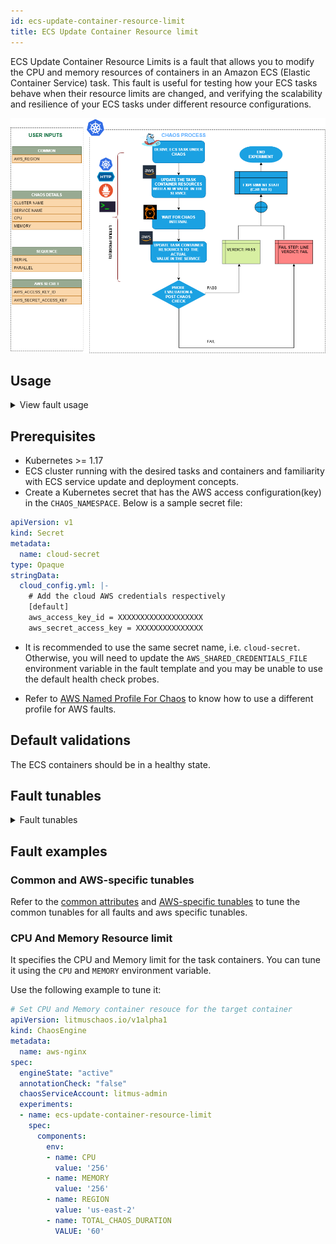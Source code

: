 ```yaml
---
id: ecs-update-container-resource-limit
title: ECS Update Container Resource limit
---
```


ECS Update Container Resource Limits is a fault that allows you to modify the CPU and memory resources of containers in an Amazon ECS (Elastic Container Service) task. This fault is useful for testing how your ECS tasks behave when their resource limits are changed, and verifying the scalability and resilience of your ECS tasks under different resource configurations.

![ECS Update Container Resource Limit](./static/images/ecs-update-container-resource-limit.png)

## Usage

<details>
<summary>View fault usage</summary>
<div>
This fault modifies the resource limits of a container by updating the task definition associated with the ECS service or task. It allows you to simulate scenarios where containers experience changes in their allocated resources, which may affect their performance or availability. For example, you can increase or decrease the CPU or memory limits of a container to test how your application adapts to changes in resource availability.

The fault can be used to validate the behavior of your application and infrastructure during simulated resource limit changes, such as:

- Testing how your application scales up or down in response to changes in CPU or memory limits.
- Verifying the resilience of your system when containers are running with lower resource limits.
- Evaluating the impact of changes in resource limits on the performance and availability of your application.

It's important to note that modifying container resource limits using the ECS Update Container Resource Limit fault is an intentional disruption and should be used carefully in controlled environments, such as during testing or staging, to avoid any negative impact on production workloads.
</div>
</details>

## Prerequisites

- Kubernetes >= 1.17
- ECS cluster running with the desired tasks and containers and familiarity with ECS service update and deployment concepts.
- Create a Kubernetes secret that has the AWS access configuration(key) in the `CHAOS_NAMESPACE`. Below is a sample secret file:

```yaml
apiVersion: v1
kind: Secret
metadata:
  name: cloud-secret
type: Opaque
stringData:
  cloud_config.yml: |-
    # Add the cloud AWS credentials respectively
    [default]
    aws_access_key_id = XXXXXXXXXXXXXXXXXXX
    aws_secret_access_key = XXXXXXXXXXXXXXX
```

- It is recommended to use the same secret name, i.e. `cloud-secret`. Otherwise, you will need to update the `AWS_SHARED_CREDENTIALS_FILE` environment variable in the fault template and you may be unable to use the default health check probes. 

- Refer to [AWS Named Profile For Chaos](./security-configurations/aws-switch-profile.md) to know how to use a different profile for AWS faults.

## Default validations

The ECS containers should be in a healthy state.

## Fault tunables

<details>
    <summary>Fault tunables</summary>
    <h2>Mandatory fields</h2>
    <table>
        <tr>
          <th> Variables </th>
          <th> Description </th>
          <th> Notes </th>
        </tr>
        <tr> 
          <td> CLUSTER_NAME </td>
          <td> Name of the target ECS cluster. </td>
          <td> For example, <code>cluster-1</code>. </td>
        </tr>
        <tr> 
          <td> SERVICE_NAME </td>
          <td> Name of the ECS service under chaos. </td>
          <td> For example, <code>nginx-svc</code>. </td>
        </tr>
        <tr>
          <td> REGION </td>
          <td> Region name of the target ECS cluster</td>
          <td> For example, <code>us-east-1</code>. </td>
        </tr>
    </table>
    <h2>Optional fields</h2>
    <table>
      <tr>
        <th> Variables </th>
        <th> Description </th>
        <th> Notes </th>
      </tr>
      <tr>
        <td> TOTAL_CHAOS_DURATION </td>
        <td> Duration that you specify, through which chaos is injected into the target resource (in seconds). </td>
        <td> Defaults to 30s. </td>
      </tr>
      <tr>
        <td> CHAOS_INTERVAL </td>
        <td> Interval between successive instance terminations (in seconds).</td>
        <td> Defaults to 30s. </td>
      </tr>
      <tr> 
        <td> AWS_SHARED_CREDENTIALS_FILE </td>
        <td> Path to the AWS secret credentials.</td>
        <td> Defaults to <code>/tmp/cloud_config.yml</code>. </td>
      </tr>
      <tr> 
        <td> CPU </td>
        <td> This is the CPU resouce set of the target ECS container. </td>
        <td> Default to 256 </td>
      </tr>
      <tr> 
        <td> Memory </td>
        <td>  This is the Memory resouce set of the target ECS container</td>
        <td> Default to 256 </td>
      </tr>
      <tr>
        <td> RAMP_TIME </td>
        <td> Period to wait before and after injecting chaos (in seconds).  </td>
        <td> For example, 30s. </td>
      </tr>
    </table>
</details>

## Fault examples

### Common and AWS-specific tunables

Refer to the [common attributes](../common-tunables-for-all-faults) and [AWS-specific tunables](./aws-fault-tunables) to tune the common tunables for all faults and aws specific tunables.

### CPU And Memory Resource limit

It specifies the CPU and Memory limit for the task containers. You can tune it using the `CPU` and `MEMORY` environment variable.

Use the following example to tune it:

[embedmd]:# (./static/manifests/ecs-update-container-resource-limit/container-resource-limit.yaml yaml)
```yaml
# Set CPU and Memory container resouce for the target container
apiVersion: litmuschaos.io/v1alpha1
kind: ChaosEngine
metadata:
  name: aws-nginx
spec:
  engineState: "active"
  annotationCheck: "false"
  chaosServiceAccount: litmus-admin
  experiments:
  - name: ecs-update-container-resource-limit
    spec:
      components:
        env:
        - name: CPU
          value: '256'
        - name: MEMORY
          value: '256'
        - name: REGION
          value: 'us-east-2'
        - name: TOTAL_CHAOS_DURATION
          VALUE: '60'
```
